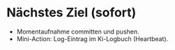# Nächstes Ziel (sofort)
- Momentaufnahme committen und pushen.
- Mini-Action: Log-Eintrag im Ki-Logbuch (Heartbeat).
